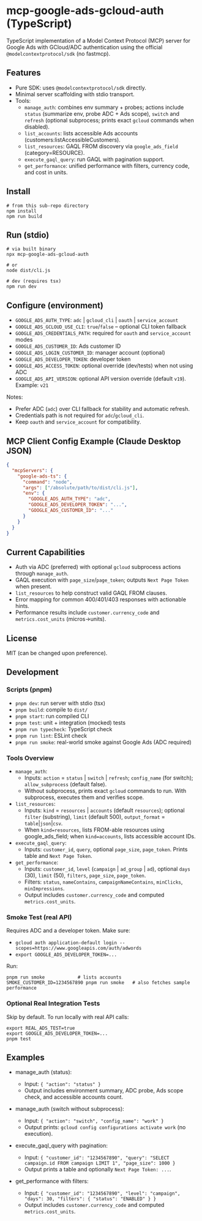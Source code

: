 # mcp-google-ads-gcloud-auth (TypeScript)

TypeScript implementation of a Model Context Protocol (MCP) server for Google Ads with GCloud/ADC authentication using the official `@modelcontextprotocol/sdk` (no fastmcp).

## Features
- Pure SDK: uses `@modelcontextprotocol/sdk` directly.
- Minimal server scaffolding with stdio transport.
- Tools:
  - `manage_auth`: combines env summary + probes; actions include `status` (summarize env, probe ADC + Ads scope), `switch` and `refresh` (optional subprocess; prints exact `gcloud` commands when disabled).
  - `list_accounts`: lists accessible Ads accounts (customers:listAccessibleCustomers).
  - `list_resources`: GAQL FROM discovery via `google_ads_field` (category=RESOURCE).
  - `execute_gaql_query`: run GAQL with pagination support.
  - `get_performance`: unified performance with filters, currency code, and cost in units.

## Install
```
# from this sub-repo directory
npm install
npm run build
```

## Run (stdio)
```
# via built binary
npx mcp-google-ads-gcloud-auth

# or
node dist/cli.js

# dev (requires tsx)
npm run dev
```

## Configure (environment)
- `GOOGLE_ADS_AUTH_TYPE`: `adc` | `gcloud_cli` | `oauth` | `service_account`
- `GOOGLE_ADS_GCLOUD_USE_CLI`: `true`/`false` – optional CLI token fallback
- `GOOGLE_ADS_CREDENTIALS_PATH`: required for `oauth` and `service_account` modes
- `GOOGLE_ADS_CUSTOMER_ID`: Ads customer ID
- `GOOGLE_ADS_LOGIN_CUSTOMER_ID`: manager account (optional)
- `GOOGLE_ADS_DEVELOPER_TOKEN`: developer token
 - `GOOGLE_ADS_ACCESS_TOKEN`: optional override (dev/tests) when not using ADC
 - `GOOGLE_ADS_API_VERSION`: optional API version override (default `v19`). Example: `v21`

Notes:
- Prefer ADC (`adc`) over CLI fallback for stability and automatic refresh.
- Credentials path is not required for `adc`/`gcloud_cli`.
- Keep `oauth` and `service_account` for compatibility.

## MCP Client Config Example (Claude Desktop JSON)
```json
{
  "mcpServers": {
    "google-ads-ts": {
      "command": "node",
      "args": ["/absolute/path/to/dist/cli.js"],
      "env": {
        "GOOGLE_ADS_AUTH_TYPE": "adc",
        "GOOGLE_ADS_DEVELOPER_TOKEN": "...",
        "GOOGLE_ADS_CUSTOMER_ID": "..."
      }
    }
  }
}
```

## Current Capabilities
- Auth via ADC (preferred) with optional `gcloud` subprocess actions through `manage_auth`.
- GAQL execution with `page_size`/`page_token`; outputs `Next Page Token` when present.
- `list_resources` to help construct valid GAQL FROM clauses.
- Error mapping for common 400/401/403 responses with actionable hints.
- Performance results include `customer.currency_code` and `metrics.cost_units` (micros→units).

## License
MIT (can be changed upon preference).

## Development

### Scripts (pnpm)
- `pnpm dev`: run server with stdio (tsx)
- `pnpm build`: compile to `dist/`
- `pnpm start`: run compiled CLI
- `pnpm test`: unit + integration (mocked) tests
- `pnpm run typecheck`: TypeScript check
- `pnpm run lint`: ESLint check
- `pnpm run smoke`: real-world smoke against Google Ads (ADC required)

### Tools Overview
- `manage_auth`:
  - Inputs: `action` = `status` | `switch` | `refresh`; `config_name` (for switch); `allow_subprocess` (default false).
  - Without subprocess, prints exact `gcloud` commands to run. With subprocess, executes them and verifies scope.
- `list_resources`:
  - Inputs: `kind` = `resources` | `accounts` (default `resources`); optional `filter` (substring), `limit` (default 500), `output_format` = `table`|`json`|`csv`.
  - When `kind=resources`, lists FROM-able resources using google_ads_field; when `kind=accounts`, lists accessible account IDs.
- `execute_gaql_query`:
  - Inputs: `customer_id`, `query`, optional `page_size`, `page_token`. Prints table and `Next Page Token`.
- `get_performance`:
  - Inputs: `customer_id`, `level` (`campaign` | `ad_group` | `ad`), optional `days` (30), `limit` (50), `filters`, `page_size`, `page_token`.
  - Filters: `status`, `nameContains`, `campaignNameContains`, `minClicks`, `minImpressions`.
  - Output includes `customer.currency_code` and computed `metrics.cost_units`.

### Smoke Test (real API)
Requires ADC and a developer token. Make sure:
- `gcloud auth application-default login --scopes=https://www.googleapis.com/auth/adwords`
- `export GOOGLE_ADS_DEVELOPER_TOKEN=...`

Run:
```
pnpm run smoke            # lists accounts
SMOKE_CUSTOMER_ID=1234567890 pnpm run smoke   # also fetches sample performance
```

### Optional Real Integration Tests
Skip by default. To run locally with real API calls:
```
export REAL_ADS_TEST=true
export GOOGLE_ADS_DEVELOPER_TOKEN=...
pnpm test
```

## Examples

- manage_auth (status):
  - Input: `{ "action": "status" }`
  - Output includes environment summary, ADC probe, Ads scope check, and accessible accounts count.

- manage_auth (switch without subprocess):
  - Input: `{ "action": "switch", "config_name": "work" }`
  - Output prints: `gcloud config configurations activate work` (no execution).

- execute_gaql_query with pagination:
  - Input: `{ "customer_id": "1234567890", "query": "SELECT campaign.id FROM campaign LIMIT 1", "page_size": 1000 }`
  - Output prints a table and optionally `Next Page Token: ...`.

- get_performance with filters:
  - Input: `{ "customer_id": "1234567890", "level": "campaign", "days": 30, "filters": { "status": "ENABLED" } }`
  - Output includes `customer.currency_code` and computed `metrics.cost_units`.
